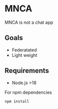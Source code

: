 # MNCA

MNCA is not a chat app

## Goals
- Federatated
- Light weight

## Requirements

- Node.js >18

For npm dependencies
```bash
npm install
```

